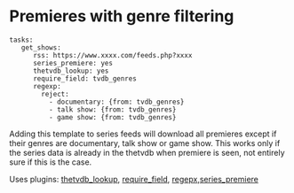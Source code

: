 # Premieres with genre filtering
```
tasks:
   get_shows:
      rss: https://www.xxxx.com/feeds.php?xxxx
      series_premiere: yes
      thetvdb_lookup: yes
      require_field: tvdb_genres
      regexp:
        reject:
          - documentary: {from: tvdb_genres}
          - talk show: {from: tvdb_genres}
          - game show: {from: tvdb_genres}
```

Adding this template to series feeds will download all premieres except if their genres are documentary, talk show or game show. This works only if the series data is already in the thetvdb when premiere is seen, not entirely sure if this is the case.

Uses plugins: [thetvdb_lookup](/Plugins/thetvdb_lookup), [require_field](/Plugins/require_field), [regepx](/Plugins/regexp),[series_premiere](/Plugins/series_premiere)
